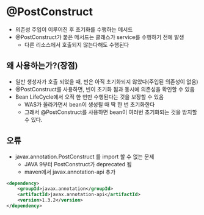 # @PostConstruct

- 의존성 주입이 이루어진 후 초기화를 수행하는 메서드
- @PostConstruct가 붙은 메서드는 클래스가 service를 수행하기 전에 발생
  - 다른 리소스에서 호출되지 않는다해도 수행된다

## 왜 사용하는가?(장점)

- 일반 생성자가 호출 되었을 때, 빈은 아직 초기화되지 않았다(주입된 의존성이 없음)
- @PostConstruct를 사용하면, 빈이 초기화 됨과 동시에 의존성을 확인할 수 있음
- Bean LifeCycle에서 오직 한 번만 수행된다는 것을 보장할 수 있음
  - WAS가 올라가면서 bean이 생성될 때 딱 한 번 초기화한다
  - 그래서 @PostConstruct를 사용하면 bean이 여러번 초기화되는 것을 방지할 수 있다.

## 오류

- javax.annotation.PostConstruct 를 import 할 수 없는 문제
  - JAVA 9부터 PostConstruct가 deprecated 됨
  - maven에서 javax.annotation-api 추가

```xml
<dependency>
    <groupId>javax.annotation</groupId>
    <artifactId>javax.annotation-api</artifactId>
    <version>1.3.2</version>
</dependency>
```
